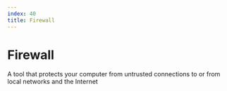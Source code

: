 ```yaml
---
index: 40
title: Firewall
---
```

# Firewall

A tool that protects your computer from untrusted connections to or from local networks and the Internet